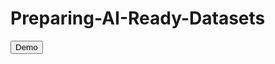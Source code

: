 # Preparing-AI-Ready-Datasets
<button onClick="https://dms.licdn.com/playlist/vid/C5605AQEVDvzePLz5zg/mp4-640p-30fp-crf28/0/1662570914309?e=2147483647&v=beta&t=4AQUWkxP6lfbbPbL-qbV_ozQiy8CkiatLmwbZupffPw">Demo</button>
